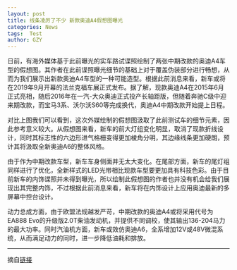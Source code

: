 ```yaml
---
layout: post
title: 线条凌厉了不少 新款奥迪A4假想图曝光
categories: News
tags:  Test
author: GZY
---
```


日前，有海外媒体基于此前曝光的实车路试谍照绘制了两张中期改款的奥迪A4车型的假想图。其作者在此前谍照曝光细节的基础上对于覆盖伪装部分进行畅想，从而为我们展示出新款奥迪A4车型的一种可能造型。根据此前消息来看，新车或将在2019年9月开幕的法兰克福车展正式发布。据了解，现款奥迪A4在2015年6月正式亮相，随后2016年在一汽-大众奥迪正式投产长轴距版，但随着奔驰C级中迎来期改款，而宝马3系、沃尔沃S60等完成换代，奥迪A4中期改款开始提上日程。

对比上图我们可以看到，这次外媒绘制的假想图汲取了此前测试车的细节元素，因此参考意义较大。从假想图来看，新车的前大灯组变化明显，取消了现款折线设计，同时其标志性的六边形进气格栅变得更加棱角分明，其边缘线条更加硬朗，预计其将汲取全新奥迪A6的整体风格。

由于作为中期改款车型，新车车身侧面并无太大变化。在尾部方面，新车的尾灯组同样进行了优化，全新样式的LED光带相比现款车型要更加具有科技色彩。由于目前新车的内饰谍照并未得到曝光，所以绘制此假想图的作者也并没有机会给我们展现出其完整内饰，不过根据此前消息来看，新车将在内饰设计上应用奥迪最新的多屏幕中控台设计。

动力总成方面，由于欧盟法规越发严苛，中期改款的奥迪A4或将采用代号为EA888 Evo的升级版2.0T柴油发动机，并提供不同调校，使其输出136-204马力的最大功率。同时汽油机方面，新车或效仿奥迪A6，全系增加12V或48V微混系统，从而满足动力的同时，进一步降低油耗和排放。

*****

摘自[链接](http://auto.qq.com/a/20190131/000794.htm)